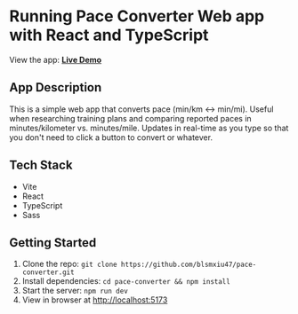 # Running Pace Converter Web app with React and TypeScript

View the app: **[Live Demo](https://main--verdant-naiad-25d8e9.netlify.app/)**

## App Description

This is a simple web app that converts pace (min/km <-> min/mi). Useful when researching training plans and comparing reported paces in minutes/kilometer vs. minutes/mile. Updates in real-time as you type so that you don't need to click a button to convert or whatever.

## Tech Stack

- Vite
- React
- TypeScript
- Sass

## Getting Started

1. Clone the repo: ```git clone https://github.com/blsmxiu47/pace-converter.git```
2. Install dependencies: ```cd pace-converter && npm install```
3. Start the server: ```npm run dev```
4. View in browser at [http://localhost:5173](http://localhost:5173)
